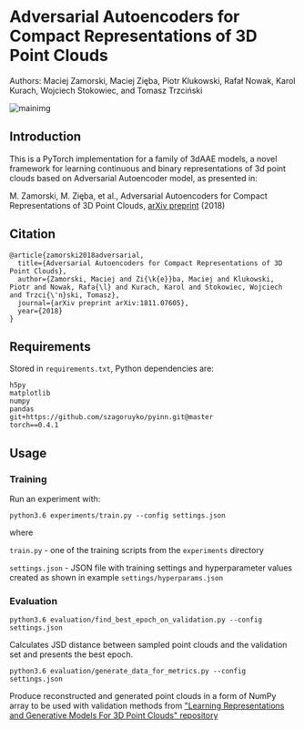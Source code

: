 # Adversarial Autoencoders for Compact Representations of 3D Point Clouds

Authors: Maciej Zamorski, Maciej Zięba, Piotr Klukowski, Rafał Nowak, Karol Kurach, Wojciech Stokowiec, and Tomasz Trzciński

![mainimg](https://github.com/MaciejZamorski/3d-AAE/blob/master/BinaryRepresentations.jpg)

## Introduction
This is a PyTorch implementation for a family of 3dAAE models, a novel framework for learning continuous and binary representations of 3d point clouds based on Adversarial Autoencoder model, as presented in:

M. Zamorski, M. Zięba, et al., Adversarial Autoencoders for Compact Representations of 3D Point Clouds, [arXiv preprint](https://arxiv.org/abs/1811.07605) (2018)
## Citation
```
@article{zamorski2018adversarial,
  title={Adversarial Autoencoders for Compact Representations of 3D Point Clouds},
  author={Zamorski, Maciej and Zi{\k{e}}ba, Maciej and Klukowski, Piotr and Nowak, Rafa{\l} and Kurach, Karol and Stokowiec, Wojciech and Trzci{\'n}ski, Tomasz},
  journal={arXiv preprint arXiv:1811.07605},
  year={2018}
}
```

## Requirements
Stored in `requirements.txt`, Python dependencies are:
```
h5py
matplotlib
numpy
pandas
git+https://github.com/szagoruyko/pyinn.git@master
torch==0.4.1
```

## Usage
### Training
Run an experiment with:

`python3.6 experiments/train.py --config settings.json`

where

`train.py` - one of the training scripts from the `experiments` directory

`settings.json` - JSON file with training settings and hyperparameter values created as shown in example `settings/hyperparams.json`

### Evaluation
`python3.6 evaluation/find_best_epoch_on_validation.py --config settings.json`

Calculates JSD distance between sampled point clouds and the validation set and presents the best epoch.

`python3.6 evaluation/generate_data_for_metrics.py --config settings.json`

Produce reconstructed and generated point clouds in a form of NumPy array to be used with validation methods from ["Learning Representations and Generative Models For 3D Point Clouds" repository](https://github.com/optas/latent_3d_points/blob/master/notebooks/compute_evaluation_metrics.ipynb)